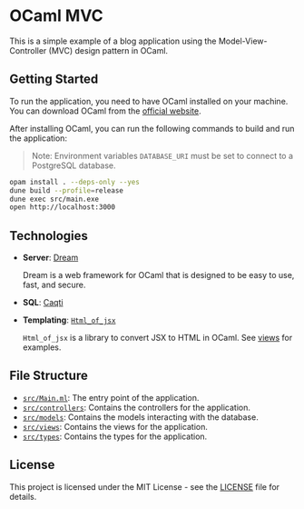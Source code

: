 # OCaml MVC

This is a simple example of a blog application using the Model-View-Controller (MVC) design pattern in OCaml.

## Getting Started

To run the application, you need to have OCaml installed on your machine. You can download OCaml from the [official website](https://ocaml.org/docs/install.html).

After installing OCaml, you can run the following commands to build and run the application:

> Note: Environment variables `DATABASE_URI` must be set to connect to a PostgreSQL database.

```bash
opam install . --deps-only --yes
dune build --profile=release
dune exec src/main.exe
open http://localhost:3000
```

## Technologies

- **Server**: [Dream](https://aantron.github.io/dream/)

  Dream is a web framework for OCaml that is designed to be easy to use, fast, and secure.

- **SQL**: [Caqti](https://github.com/paurkedal/ocaml-caqti)

- **Templating**: [`Html_of_jsx`](https://github.com/davesnx/html_of_jsx/)

  `Html_of_jsx` is a library to convert JSX to HTML in OCaml. See [views](./src/views) for examples.

## File Structure

- [`src/Main.ml`](./src/Main.ml): The entry point of the application.
- [`src/controllers`](./src/controllers): Contains the controllers for the application.
- [`src/models`](./src/models): Contains the models interacting with the database.
- [`src/views`](./src/views): Contains the views for the application.
- [`src/types`](./src/types): Contains the types for the application.

## License

This project is licensed under the MIT License - see the [LICENSE](LICENSE) file for details.
